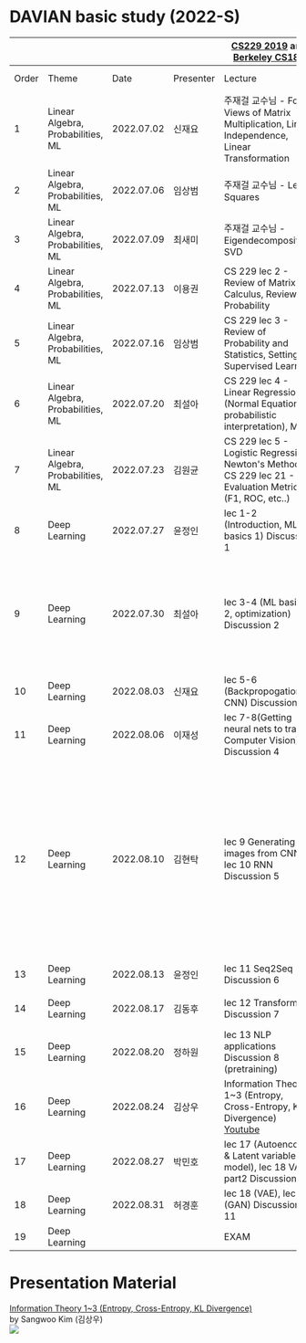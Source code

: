 # DAVIAN basic study (2022-S)

| | | | |[CS229 2019](https://www.youtube.com/watch?v=KzH1ovd4Ots&list=PLoROMvodv4rNH7qL6-efu_q2_bPuy0adh) and [Berkeley CS182](https://cs182sp21.github.io/) | | | | | |
|-|-|-|-|-|-|-|-|-|-|
|Order|Theme|Date|Presenter|Lecture|Practice|T.A.|Reading Materials| Slides | Video |
|1|Linear Algebra, Probabilities, ML| 2022.07.02 | 신재요 |주재걸 교수님 - Four Views of Matrix Multiplication, Linear Independence, Linear Transformation|  Practice 1,2  |이병근| [drive link](https://drive.google.com/file/d/1waoIOobesOSWb44GGXHPjBKLo3I0IVwI/view?usp=drivesdk) | [drive link](https://docs.google.com/file/d/1O9fl1qSmOZcoO9tXpa4QutNx1uUJJwC9/edit?usp=docslist_api&filetype=mspresentation) | [drive link](https://drive.google.com/file/d/14ibBH11NpWm6pHEOImNWdOHLJJjJtRZi/view?usp=drivesdk) |
|2|Linear Algebra, Probabilities, ML| 2022.07.06 | 임상범 |주재걸 교수님 - Least Squares |  Practice 3,4  |이병근| | [drive link](https://drive.google.com/file/d/1bxiAJ8DCFwgMP-fw-mTBXQSdF-cuxm2Y/view?usp=sharing) | [drive link](https://drive.google.com/file/d/1AS6kyGBAiQnoTH-TlpPlxDAcc5fnZED2/view?usp=sharing) |
|3|Linear Algebra, Probabilities, ML| 2022.07.09 | 최새미 |주재걸 교수님 - Eigendecomposition, SVD |  Practice 5,6  | 이병근 | [drive link](https://drive.google.com/file/d/1Y7wz3CsjaqOe3UneP2-Rs6vgpNSPorOm/view?usp=sharing) | [drive link](https://drive.google.com/file/d/1jQ1aBiy1WcInpvzMESHtC-BoXu-L-cdp/view?usp=sharing) | [drive link](https://drive.google.com/file/d/19rJsDEh7U5UVMsgjHBfLIOS5H9z211VF/view?usp=sharing) |
|4|Linear Algebra, Probabilities, ML| 2022.07.13 | 이용권 |CS 229 lec 2 - Review of Matrix Calculus, Review of Probability| Practice 7 | 이병근 | [drive link1](https://drive.google.com/file/d/11jOMzoETBlL1E5LFh6J5IH-R6W8M0TRC/view?usp=sharing) <br /> [drive link2](https://drive.google.com/file/d/1MZiqtpUh3XKKCncvcwHgUYEN3GsKbtC2/view?usp=sharing) | [drive link](https://drive.google.com/file/d/1qOuNZN_wUsKs5vMy84Vu-Leww7_pxOtl/view?usp=sharing) | [drive link](https://drive.google.com/file/d/1JfeUiGKa-7HASYgm_jSXMMckx1CqyrA8/view?usp=sharing) |
|5|Linear Algebra, Probabilities, ML| 2022.07.16 | 임상범 |CS 229 lec 3 - Review of Probability and Statistics, Setting of Supervised Learning| X | 이병근 | [drive link](https://drive.google.com/file/d/1YVfYdgMFFzkMJG0wnHzVp4FFWU67LHgE/view?usp=sharing) | [drive link](https://drive.google.com/file/d/1YVfYdgMFFzkMJG0wnHzVp4FFWU67LHgE/view?usp=sharing) | [drive link](https://drive.google.com/file/d/1YVfYdgMFFzkMJG0wnHzVp4FFWU67LHgE/view?usp=sharing) |
|6|Linear Algebra, Probabilities, ML| 2022.07.20 | 최설아 |CS 229 lec 4 - Linear Regression (Normal Equations, probabilistic interpretation), MLE | X | 이관호 | [drive link](https://drive.google.com/file/d/1bIS-fzgFPP-s7MeQq3jMrSnDQJQMOU4S/view?usp=sharing) | [drive link](https://drive.google.com/file/d/1QfQ-5TjPeQ-JmlOxhH5zsevw7MgURx_2/view?usp=sharing) | [drive link](https://drive.google.com/file/d/1QfQ-5TjPeQ-JmlOxhH5zsevw7MgURx_2/view?usp=sharing) |
|7|Linear Algebra, Probabilities, ML| 2022.07.23 | 김원균 |CS 229 lec 5 - Logistic Regression, Newton's Method, CS 229 lec 21 - Evaluation Metrics (F1, ROC, etc..) |X| 박민호 | [drive link](https://drive.google.com/file/d/1bIS-fzgFPP-s7MeQq3jMrSnDQJQMOU4S/view?usp=sharing) | [drive link](https://drive.google.com/file/d/1jl6777MktfCpNahdhe3k6_a1LQ-vcYy4/view?usp=sharing)  | [drive link](https://drive.google.com/file/d/1RkQ9pmXsDxmkDpY9G2sSCvN7raZ9fAst/view?usp=sharing) |
|8|Deep Learning| 2022.07.27 | 윤정인 |lec 1-2 (Introduction, ML basics 1) Discussion 1| X | 이관호 | X | [drive link](https://drive.google.com/file/d/1_MIAkk3PO1jo6fHoHZDDe7ljB3YpiJEZ/view?usp=sharing) | [drive link](https://drive.google.com/file/d/1iLDsg6YOHKfGkQo28NvYqLuCKF5MRhSq/view?usp=sharing) |
|9|Deep Learning| 2022.07.30 | 최설아 |lec 3-4 (ML basics 2, optimization) Discussion 2| hw1 | 이관호 | Distill: [momentum](https://distill.pub/2017/momentum/) <br /> OpenAI: [Deep double descent](https://openai.com/blog/deep-double-descent/) <br /> [Mathematics for Machine Learning](https://mml-book.github.io/book/mml-book.pdf) (p.291-p.303)| CS182 slides | [drive link](https://drive.google.com/file/d/1noCSqzkw30e7LDANCRKx-pkDeM52wueW/view?usp=sharing)  |
|10|Deep Learning| 2022.08.03 | 신재요 |lec 5-6 (Backpropogation, CNN) Discussion 3| hw1 | 이관호 | | | [drive link](https://drive.google.com/file/d/1182-W-A1Vz2yrm8KiwYd98QBjw3z7Zou/view?usp=sharing) |
|11|Deep Learning| 2022.08.06 | 이재성 |lec 7-8(Getting neural nets to train, Computer Vision) Discussion 4| X | 박민호 | Weng's Blog: [Overfitting in deep neural network](https://lilianweng.github.io/lil-log/2019/03/14/are-deep-neural-networks-dramatically-overfitted.html)| [drive link](https://drive.google.com/file/d/1YHk6o_V4VIEbNUEptv4KKILgqukw5eQD/view?usp=sharing) | [drive link](https://drive.google.com/file/d/1RZp6k3HUkG3mBrRV9rsENDmFGkHsvINH/view?usp=sharing) |
|12|Deep Learning| 2022.08.10 | 김현탁 |lec 9 Generating images from CNN, lec 10 RNN Discussion 5| X | 박민호 | Baek's medium: [RNN and Regularization (Dropout)](https://medium.com/curg/deep-rnn-%EC%A0%95%EA%B7%9C%ED%99%94%EA%B0%80-%EA%B6%81%EA%B8%88%ED%95%B4-7d69f3bbc171) <br /> Dive into Deep Learning: [Bidirenctional RNN](https://d2l.ai/chapter_recurrent-modern/bi-rnn.html) <br /> AI 꿈나무's Blog: [Seq to Seq Machine Translation](https://deep-learning-study.tistory.com/685) <br /> LittleFox's Blog: [Beam Search](https://littlefoxdiary.tistory.com/4) | CS182 slides | [drive link](https://drive.google.com/file/d/1v35LEG3WkZIqpcHNZmV2vcdTyAtUjaBe/view?usp=sharing) |
|13|Deep Learning| 2022.08.13 | 윤정인 |lec 11 Seq2Seq Discussion 6| X | 이관호 | | | [drive link](https://drive.google.com/file/d/1unym-YIaJWfpiQC9J_BRki9EdSVE9d9j/view?usp=drive_link) |
|14|Deep Learning| 2022.08.17 | 김동후 |lec 12 Transformers  Discussion 7| hw3 | 이관호 | HarvardNLP's Blog: [Transformer](https://nlp.seas.harvard.edu/2018/04/03/attention.html#model-architecture) | | [drive link](https://drive.google.com/file/d/1I-Fiy0R0kJ-WHxi26eM7KBFCpi2qfFdz/view?usp=drive_link) |
|15|Deep Learning| 2022.08.20 | 정하원 |lec 13 NLP applications Discussion 8 (pretraining)| hw3 | 이관호 | | | [drive link](https://drive.google.com/file/d/1KWTlLvHF2ksW5MOjtMBJW_1-gzt20wfu/view?usp=drive_link) |
|16|Deep Learning| 2022.08.24 | 김상우 | Information Theory 1~3 (Entropy, Cross-Entropy, KL Divergence) [Youtube](https://www.youtube.com/watch?v=KRNz-JhWXC8&list=PLKs7xpqpX1bcQAHSjlZAv8vHftDj6kXrn)   |hw2| 박민호 | | [drive link](https://drive.google.com/file/d/11kDVg7Dwa0s1fcZEjw_MXmFDO-A1g2wa/view?usp=sharing) | [drive link](https://drive.google.com/file/d/10pSOFYXiZODaeVDq1bhNygjVMPh4wHgb/view?usp=sharing) |
|17|Deep Learning| 2022.08.27 | 박민호 |lec 17 (Autoencoder & Latent variable model), lec 18 VAE part2  Discussion 10| hw2 | 박민호 | | CS182 slides | [drive link](https://drive.google.com/file/d/1qiWp3LcCcyYzqWTJXa2CfmTJtIqSxMT4/view?usp=sharing) |
|18|Deep Learning| 2022.08.31 | 허경훈 |lec 18 (VAE), lec 19 (GAN)  Discussion 11 | hw2 | 박민호 | | CS182 slides | [drive link](https://drive.google.com/file/d/1pFzE6PwkdO2gHkbNDQSTKtThyzlroJtp/view?usp=sharing) |
|19|Deep Learning| | | EXAM | | | | | |

# Presentation Material
[Information Theory 1~3 (Entropy, Cross-Entropy, KL Divergence)](정보이론_김상우.pdf) \
by Sangwoo Kim (김상우) \
[![](https://github.com/lodikim.png?size=50)](https://github.com/lodikim)
